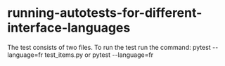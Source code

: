 # running-autotests-for-different-interface-languages
The test consists of two files. To run the test run the command: 
pytest --language=fr test_items.py
or
pytest --language=fr
